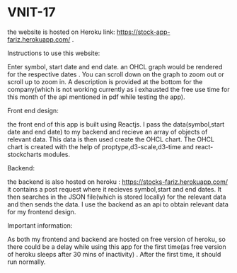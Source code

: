 # VNIT-17
the website is hosted on Heroku link: https://stock-app-fariz.herokuapp.com/ .

Instructions to use this website:

Enter symbol, start date and end date.
an OHCL graph would be rendered for the respective dates . You can scroll down on the graph to zoom out or scroll up to zoom in.
A description is provided at the bottom for the company(which is not working currently as i exhausted the free use time for this month of the api mentioned in pdf while testing the app).


Front end design:

the front end of this app is built using Reactjs. I pass the data(symbol,start date and end date) to my backend and recieve an array of objects of relevant data. This data is then used 
create the OHCL chart. The OHCL chart is created with the help of proptype,d3-scale,d3-time and react-stockcharts modules.

Backend:

the backend is also hosted on heroku : https://stocks-fariz.herokuapp.com/
it contains a post request where it recieves symbol,start and end dates. It then searches in the JSON file(which is stored locally) for the relevant data and then sends the data.
I use the backend as an api to obtain relevant data for my frontend design.

Important information:

As both my frontend and backend are hosted on free version of heroku, so there could be a delay while using this app for the first time(as free version of heroku sleeps after
30 mins of inactivity) . After the first time, it should run normally.
